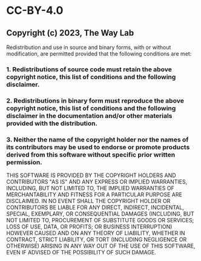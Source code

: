 # CC-BY-4.0

## Copyright (c) 2023, The Way Lab

Redistribution and use in source and binary forms, with or without
modification, are permitted provided that the following conditions are met:

### 1. Redistributions of source code must retain the above copyright notice, this list of conditions and the following disclaimer.

### 2. Redistributions in binary form must reproduce the above copyright notice, this list of conditions and the following disclaimer in the documentation and/or other materials provided with the distribution.

### 3. Neither the name of the copyright holder nor the names of its contributors may be used to endorse or promote products derived from this software without specific prior written permission.

THIS SOFTWARE IS PROVIDED BY THE COPYRIGHT HOLDERS AND CONTRIBUTORS "AS IS"
AND ANY EXPRESS OR IMPLIED WARRANTIES, INCLUDING, BUT NOT LIMITED TO, THE
IMPLIED WARRANTIES OF MERCHANTABILITY AND FITNESS FOR A PARTICULAR PURPOSE ARE
DISCLAIMED. IN NO EVENT SHALL THE COPYRIGHT HOLDER OR CONTRIBUTORS BE LIABLE
FOR ANY DIRECT, INDIRECT, INCIDENTAL, SPECIAL, EXEMPLARY, OR CONSEQUENTIAL
DAMAGES (INCLUDING, BUT NOT LIMITED TO, PROCUREMENT OF SUBSTITUTE GOODS OR
SERVICES; LOSS OF USE, DATA, OR PROFITS; OR BUSINESS INTERRUPTION) HOWEVER
CAUSED AND ON ANY THEORY OF LIABILITY, WHETHER IN CONTRACT, STRICT LIABILITY,
OR TORT (INCLUDING NEGLIGENCE OR OTHERWISE) ARISING IN ANY WAY OUT OF THE USE
OF THIS SOFTWARE, EVEN IF ADVISED OF THE POSSIBILITY OF SUCH DAMAGE.
